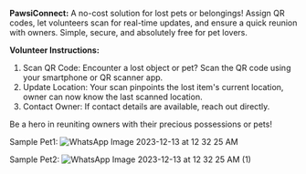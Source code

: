 **PawsiConnect:** 
A no-cost solution for lost pets or belongings! Assign QR codes, let volunteers scan for real-time updates, and ensure a quick reunion with owners. Simple, secure, and absolutely free for pet lovers.

**Volunteer Instructions:**
1. Scan QR Code: Encounter a lost object or pet? Scan the QR code using your smartphone or QR scanner app.
2. Update Location: Your scan pinpoints the lost item's current location, owner can now know the last scanned location.
3. Contact Owner: If contact details are available, reach out directly. 

Be a hero in reuniting owners with their precious possessions or pets!

Sample Pet1:
![WhatsApp Image 2023-12-13 at 12 32 25 AM](https://github.com/Sukanth-K/PawsiConnectApp/assets/100690281/7fd7be78-5add-4c3e-87e8-a67a65f1629c)

Sample Pet2:
![WhatsApp Image 2023-12-13 at 12 32 25 AM (1)](https://github.com/Sukanth-K/PawsiConnectApp/assets/100690281/834dbdf0-f9a1-44fa-b972-a607e5085386)
